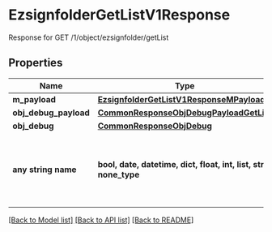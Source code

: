 # EzsignfolderGetListV1Response

Response for GET /1/object/ezsignfolder/getList

## Properties
Name | Type | Description | Notes
------------ | ------------- | ------------- | -------------
**m_payload** | [**EzsignfolderGetListV1ResponseMPayload**](EzsignfolderGetListV1ResponseMPayload.md) |  | 
**obj_debug_payload** | [**CommonResponseObjDebugPayloadGetList**](CommonResponseObjDebugPayloadGetList.md) |  | [optional] 
**obj_debug** | [**CommonResponseObjDebug**](CommonResponseObjDebug.md) |  | [optional] 
**any string name** | **bool, date, datetime, dict, float, int, list, str, none_type** | any string name can be used but the value must be the correct type | [optional]

[[Back to Model list]](../README.md#documentation-for-models) [[Back to API list]](../README.md#documentation-for-api-endpoints) [[Back to README]](../README.md)


